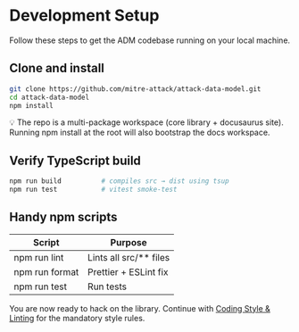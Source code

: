 # Development Setup

Follow these steps to get the ADM codebase running on your local machine.

## Clone and install

```bash
git clone https://github.com/mitre-attack/attack-data-model.git
cd attack-data-model
npm install
```

💡 The repo is a multi-package workspace (core library + docusaurus site). Running npm install at the root will also bootstrap the docs workspace.

## Verify TypeScript build

```bash
npm run build          # compiles src → dist using tsup
npm run test           # vitest smoke-test
```

## Handy npm scripts

| Script | Purpose |
|---|---|
| npm run lint | Lints all src/** files |
| npm run format | Prettier + ESLint fix |
| npm run test | Run tests |

You are now ready to hack on the library.
Continue with [Coding Style & Linting](coding-style.md) for the mandatory style rules.
